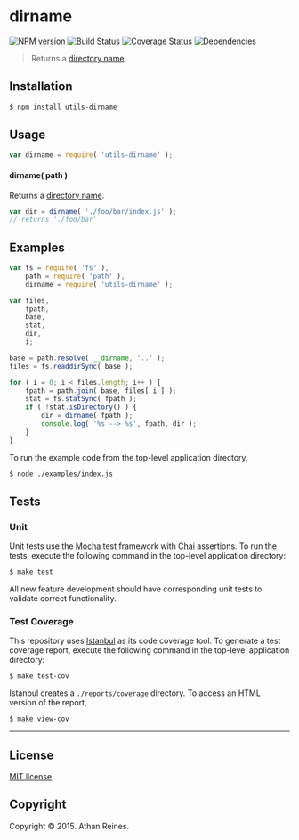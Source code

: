 dirname
===
[![NPM version][npm-image]][npm-url] [![Build Status][travis-image]][travis-url] [![Coverage Status][codecov-image]][codecov-url] [![Dependencies][dependencies-image]][dependencies-url]

> Returns a [directory name](https://en.wikipedia.org/wiki/Dirname).


## Installation

``` bash
$ npm install utils-dirname
```


## Usage

``` javascript
var dirname = require( 'utils-dirname' );
```

#### dirname( path )

Returns a [directory name](https://en.wikipedia.org/wiki/Dirname).

``` javascript
var dir = dirname( './foo/bar/index.js' );
// returns './foo/bar'
```


## Examples

``` javascript
var fs = require( 'fs' ),
	path = require( 'path' ),
	dirname = require( 'utils-dirname' );

var files,
	fpath,
	base,
	stat,
	dir,
	i;

base = path.resolve( __dirname, '..' );
files = fs.readdirSync( base );

for ( i = 0; i < files.length; i++ ) {
	fpath = path.join( base, files[ i ] );
	stat = fs.statSync( fpath );
	if ( !stat.isDirectory() ) {
		dir = dirname( fpath );
		console.log( '%s --> %s', fpath, dir );
	}
}
```

To run the example code from the top-level application directory,

``` bash
$ node ./examples/index.js
```


## Tests

### Unit

Unit tests use the [Mocha](http://mochajs.org/) test framework with [Chai](http://chaijs.com) assertions. To run the tests, execute the following command in the top-level application directory:

``` bash
$ make test
```

All new feature development should have corresponding unit tests to validate correct functionality.


### Test Coverage

This repository uses [Istanbul](https://github.com/gotwarlost/istanbul) as its code coverage tool. To generate a test coverage report, execute the following command in the top-level application directory:

``` bash
$ make test-cov
```

Istanbul creates a `./reports/coverage` directory. To access an HTML version of the report,

``` bash
$ make view-cov
```


---
## License

[MIT license](http://opensource.org/licenses/MIT).


## Copyright

Copyright &copy; 2015. Athan Reines.


[npm-image]: http://img.shields.io/npm/v/utils-dirname.svg
[npm-url]: https://npmjs.org/package/utils-dirname

[travis-image]: http://img.shields.io/travis/kgryte/utils-dirname/master.svg
[travis-url]: https://travis-ci.org/kgryte/utils-dirname

[codecov-image]: https://img.shields.io/codecov/c/github/kgryte/utils-dirname/master.svg
[codecov-url]: https://codecov.io/github/kgryte/utils-dirname?branch=master

[dependencies-image]: http://img.shields.io/david/kgryte/utils-dirname.svg
[dependencies-url]: https://david-dm.org/kgryte/utils-dirname

[dev-dependencies-image]: http://img.shields.io/david/dev/kgryte/utils-dirname.svg
[dev-dependencies-url]: https://david-dm.org/dev/kgryte/utils-dirname

[github-issues-image]: http://img.shields.io/github/issues/kgryte/utils-dirname.svg
[github-issues-url]: https://github.com/kgryte/utils-dirname/issues
